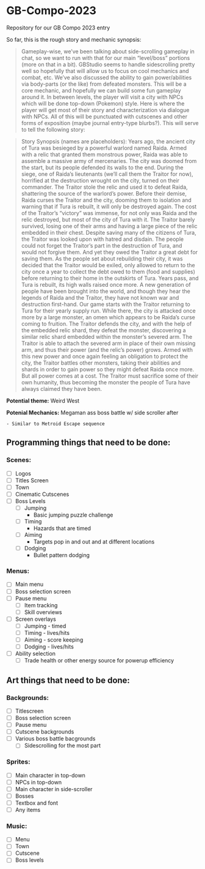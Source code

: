 # GB-Compo-2023
Repository for our GB Compo 2023 entry

So far, this is the rough story and mechanic synopsis:

>Gameplay-wise, we’ve been talking about side-scrolling gameplay in chat, so we want to run with that for our main “level/boss” portions (more on that in a bit). GBStudio seems to handle sidescrolling pretty well so hopefully that will allow us to focus on cool mechanics and combat, etc. We’ve also discussed the ability to gain power/abilities via body-parts (or the like) from defeated monsters. This will be a core mechanic, and hopefully we can build some fun gameplay around it.  In between levels, the player will visit a city with NPCs which will be done top-down (Pokemon) style. Here is where the player will get most of their story and characterization via dialogue with NPCs. All of this will be punctuated with cutscenes and other forms of exposition (maybe journal entry-type blurbs?). This will serve to tell the following story:

>Story Synopsis (names are placeholders): Years ago, the ancient city of Tura was besieged by a powerful warlord named Raida. Armed with a relic that granted them monstrous power, Raida was able to assemble a massive army of mercenaries. The city was doomed from the start, but its people defended its walls to the end. During the siege, one of Raida’s lieutenants (we’ll call them the Traitor for now), horrified at the destruction wrought on the city, turned on their commander. The Traitor stole the relic and used it to defeat Raida, shattering the source of the warlord’s power. Before their demise, Raida curses the Traitor and the city, dooming them to isolation and warning that if Tura is rebuilt, it will only be destroyed again. The cost of the Traitor’s “victory” was immense, for not only was Raida and the relic destroyed, but most of the city of Tura with it. The Traitor barely survived, losing one of their arms and having a large piece of the relic embedded in their chest. 
>Despite saving many of the citizens of Tura, the Traitor was looked upon with hatred and disdain. The people could not forget the Traitor’s part in the destruction of Tura, and would not forgive them. And yet they owed the Traitor a great debt for saving them. As the people set about rebuilding their city, it was decided that the Traitor would be exiled, only allowed to return to the city once a year to collect the debt owed to them (food and supplies) before returning to their home in the outskirts of Tura.
>Years pass, and Tura is rebuilt, its high walls raised once more. A new generation of people have been brought into the world, and though they hear the legends of Raida and the Traitor, they have not known war and destruction first-hand. Our game starts with the Traitor returning to Tura for their yearly supply run. While there, the city is attacked once more by a large monster, an omen which appears to be Raida’s curse coming to fruition. The Traitor defends the city, and with the help of the embedded relic shard, they defeat the monster, discovering a similar relic shard embedded within the monster’s severed arm. The Traitor is able to attach the severed arm in place of their own missing arm, and thus their power (and the relic’s power) grows.  Armed with this new power and once again feeling an obligation to protect the city, the Traitor battles other monsters, taking their abilities and shards in order to gain power so they might defeat Raida once more. But all power comes at a cost. The Traitor must sacrifice some of their own humanity, thus becoming the monster the people of Tura have always claimed they have been.
	

**Potential theme:**
Weird West

**Potenial Mechanics:**
Megaman ass boss battle w/ side scroller after
	
	- Similar to Metroid Escape sequence

## Programming things that need to be done: 

### **Scenes:**
- [ ] Logos
- [ ] Titles Screen
- [ ] Town
- [ ] Cinematic Cutscenes
- [ ] Boss Levels
	- [ ] Jumping
		- Basic jumping puzzle challenge
	- [ ] Timing
		- Hazards that are timed
	- [ ] Aiming
		- Targets pop in and out and at different locations
	- [ ] Dodging
		- Bullet pattern dodging

### **Menus:**
- [ ] Main menu
- [ ] Boss selection screen
- [ ] Pause menu
	- [ ] Item tracking
	- [ ] Skill overviews
- [ ] Screen overlays
	- [ ] Jumping - timed
	- [ ] Timing - lives/hits
	- [ ] Aiming - score keeping
	- [ ] Dodging - lives/hits
- [ ] Ability selection
	- [ ] Trade health or other energy source for powerup efficiency

## Art things that need to be done:

### **Backgrounds:**
- [ ] Titlescreen
- [ ] Boss selection screen
- [ ] Pause menu
- [ ] Cutscene backgrounds
- [ ] Various boss battle bacgrounds
  - [ ] Sidescrolling for the most part

### **Sprites:**
- [ ] Main character in top-down
- [ ] NPCs in top-down
- [ ] Main character in side-scroller
- [ ] Bosses
- [ ] Textbox and font
- [ ] Any items

### **Music:**
- [ ] Menu
- [ ] Town
- [ ] Cutscene
- [ ] Boss levels
